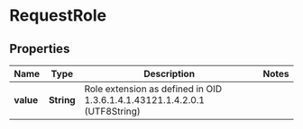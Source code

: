 

# RequestRole


## Properties

| Name | Type | Description | Notes |
|------------ | ------------- | ------------- | -------------|
|**value** | **String** | Role extension as defined in OID 1.3.6.1.4.1.43121.1.4.2.0.1 (UTF8String) |  |




